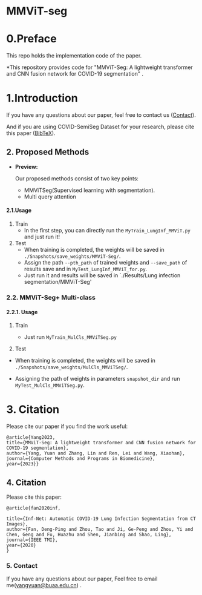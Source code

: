 # MMViT-seg

# 0.Preface

This repo holds the implementation code of the paper.

*This repository provides code for "MMViT-Seg: A lightweight transformer and CNN fusion network for COVID-19 segmentation" .



# 1.Introduction

If you have any questions about our paper, feel free to contact us ([Contact](#5-Contact)). 

And if you are using COVID-SemiSeg Dataset for your research, please cite this paper ([BibTeX](#4-citation)).



## 2. Proposed Methods

- **Preview:**

  Our proposed methods consist of two key points: 

  - MMViTSeg(Supervised learning with segmentation).
  - Multi query attention

#### 2.1.Usage

1. Train
   - In the first step, you can directly run the  `MyTrain_LungInf_MMViT.py` and just run it! 
2. Test
   - When training is completed, the weights will be saved in `./Snapshots/save_weights/MMViT-Seg/`. 
   - Assign the path `--pth_path` of trained weights and `--save_path` of results save and in `MyTest_LungInf_MMViT_for.py`.
   - Just run it and results will be saved in `./Results/Lung infection segmentation/MMViT-Seg'

### 2.2.  MMViT-Seg+ Multi-class

#### 2.2.1. Usage

1. Train
   - Just run `MyTrain_MulCls_MMViTSeg.py`

2. Test

- When training is completed, the weights will be saved in `./Snapshots/save_weights/MulCls_MMViTSeg/`. 

- Assigning the path of weights in parameters `snapshot_dir` and run `MyTest_MulCls_MMViTSeg.py`.

  

# 3. Citation

Please cite our paper if you find the work useful: 

```
@article{Yang2023,
title={MMViT-Seg: A lightweight transformer and CNN fusion network for COVID-19 segmentation},
author={Yang, Yuan and Zhang, Lin and Ren, Lei and Wang, Xiaohan},
journal={Computer Methods and Programs in Biomedicine},
year={2023}}
```

## 4. Citation

Please cite this paper: 

```
@article{fan2020inf,
```

  	title={Inf-Net: Automatic COVID-19 Lung Infection Segmentation from CT Images},
  	author={Fan, Deng-Ping and Zhou, Tao and Ji, Ge-Peng and Zhou, Yi and Chen, Geng and Fu, Huazhu and Shen, Jianbing and Shao, Ling},
  	journal={IEEE TMI},
  	year={2020}
	}



### 5. Contact

If you have any questions about our paper,  Feel free to email me(yangyuan@buaa.edu.cn) . 